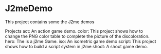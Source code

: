 J2meDemo
========

This project contains some the J2me demos

Projects
act:	An action game demo.
color:	This project shows how to change the PNG color table to 
	complete the picture of the discoloration.
hero:	The is a j2me Game.
iso:	An isometric game demo
script:	This project shows how to build a script system in j2me
shoot:	A shoot game demo. 

